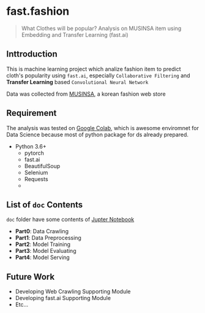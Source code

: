 # fast.fashion

> What Clothes will be popular? Analysis on MUSINSA item using Embedding and Transfer Learning (fast.ai) 


## Inttroduction

This is machine learning project which analize fashion item to predict cloth's popularity using `fast.ai`, especially `Collaborative Filtering` and **Transfer Learning** based `Convolutional Neural Network`

Data was collected from [MUSINSA](https://www.musinsa.com/), a korean fashion web store 


## Requirement

The analysis was tested on [Google Colab](https://colab.research.google.com/), which is awesome enviromnet for Data Science because most of python package for ds already prepared.


- Python 3.6+
    + pytorch
    + fast.ai
    + BeautifulSoup
    + Selenium
    + Requests
    +  

## List of `doc` Contents

`doc` folder have some contents of [Jupter Notebook](https://jupyter.org/)

- **Part0**: Data Crawling
- **Part1**: Data Preprocessing
- **Part2**: Model Training
- **Part3**: Model Evaluating
- **Part4**: Model Serving


## Future Work

- Developing Web Crawling Supporting Module
- Developing fast.ai Supporting Module
- Etc...